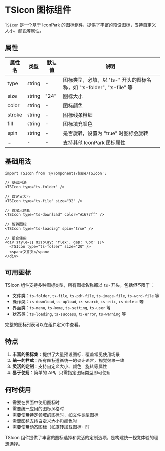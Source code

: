 # TSIcon 图标组件

`TSIcon` 是一个基于 IconPark 的图标组件，提供了丰富的预设图标，支持自定义大小、颜色等属性。

## 属性

| 属性名 | 类型   | 默认值 | 说明                                                                  |
| ------ | ------ | ------ | --------------------------------------------------------------------- |
| type   | string | -      | 图标类型，必填，以 "ts-" 开头的图标名称，如 "ts-folder", "ts-file" 等 |
| size   | string | "24"   | 图标大小                                                              |
| color  | string | -      | 图标颜色                                                              |
| stroke | string | -      | 图标线条粗细                                                          |
| fill   | string | -      | 图标填充颜色                                                          |
| spin   | string | -      | 是否旋转，设置为 "true" 时图标会旋转                                  |
| ...    | -      | -      | 支持其他 IconPark 图标属性                                            |

## 基础用法

```tsx
import TSIcon from '@/components/base/TSIcon';

// 基础用法
<TSIcon type="ts-folder" />

// 自定义大小
<TSIcon type="ts-file" size="32" />

// 自定义颜色
<TSIcon type="ts-download" color="#1677ff" />

// 旋转图标
<TSIcon type="ts-loading" spin="true" />

// 组合使用
<div style={{ display: 'flex', gap: '8px' }}>
  <TSIcon type="ts-folder" size="20" />
  <span>文件夹</span>
</div>
```

## 可用图标

TSIcon 组件支持多种图标类型，所有图标名称都以 `ts-` 开头，包括但不限于：

-   文件类：`ts-folder`, `ts-file`, `ts-pdf-file`, `ts-image-file`, `ts-word-file` 等
-   操作类：`ts-download`, `ts-upload`, `ts-search`, `ts-edit`, `ts-delete` 等
-   界面类：`ts-menu`, `ts-home`, `ts-setting`, `ts-user` 等
-   状态类：`ts-loading`, `ts-success`, `ts-error`, `ts-warning` 等

完整的图标列表可以在组件定义中查看。

## 特点

1. **丰富的图标集**：提供了大量预设图标，覆盖常见使用场景
2. **统一的样式**：所有图标遵循统一的设计语言，视觉效果一致
3. **灵活的定制**：支持自定义大小、颜色、旋转等属性
4. **易于使用**：简单的 API，只需指定图标类型即可使用

## 何时使用

-   需要在界面中使用图标时
-   需要统一应用的图标风格时
-   需要使用特定领域的图标时，如文件类型图标
-   需要图标支持自定义大小和颜色时
-   需要使用动态图标（如旋转加载图标）时

TSIcon 组件提供了丰富的图标选择和灵活的定制选项，是构建统一视觉体验的理想选择。
